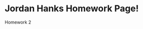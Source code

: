 # Jordan Hanks Homework Page!



<div class = "button">
  <p> Homework 2 </p>
  
























